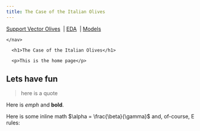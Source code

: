 ```yaml
---
title: The Case of the Italian Olives
---
```



<!DOCTYPE html>
<html lang="en">
  <head>
    <title>The Case of the Italian Olives</title>
    <!-- mathjax config similar to math.stackexchange -->
    <script type="text/x-mathjax-config">
    MathJax.Hub.Config({
      jax: ["input/TeX", "output/HTML-CSS"],
      tex2jax: {
        inlineMath: [ ['$', '$'] ],
        displayMath: [ ['$$', '$$']],
        processEscapes: true,
        displayAlign: 'center',
        skipTags: ['script', 'noscript', 'style', 'textarea', 'pre', 'code']
      }
    });
    </script>
    <script src="//cdn.mathjax.org/mathjax/latest/MathJax.js?config=TeX-AMS_HTML" type="text/javascript"></script>
  </head>
  <body>
    <nav>
        <a href="/testgpages/">Support Vector Olives</a>
                              &nbsp;|&nbsp;<a href="/testgpages/model_part.md">EDA</a>
                              &nbsp;|&nbsp;<a href="/testgpages/olives-model.html">Models</a>



    </nav>        

      <h1>The Case of the Italian Olives</h1>

      <p>This is the home page</p>

<h2 id="lets-have-fun">Lets have fun</h2>

<blockquote>
  <p>here is a quote</p>
</blockquote>

<p>Here is <em>emph</em> and <strong>bold</strong>.</p>

<p>Here is some inline math $\alpha = \frac{\beta}{\gamma}$ and, of-course, E rules:</p>

<script type="math/tex; mode=display">G_{\mu\nu} + \Lambda g_{\mu\nu}  = 8 \pi T_{\mu\nu} .</script>

  </body>
</html>
